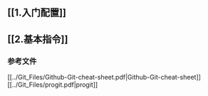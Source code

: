 ## [[1.入门配置]]
## [[2.基本指令]]
### 参考文件
[[../Git_Files/Github-Git-cheat-sheet.pdf|Github-Git-cheat-sheet]]
[[../Git_Files/progit.pdf|progit]]
